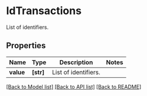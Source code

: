 # IdTransactions

List of identifiers.

## Properties
Name | Type | Description | Notes
------------ | ------------- | ------------- | -------------
**value** | **[str]** | List of identifiers. | 

[[Back to Model list]](../README.md#documentation-for-models) [[Back to API list]](../README.md#documentation-for-api-endpoints) [[Back to README]](../README.md)


